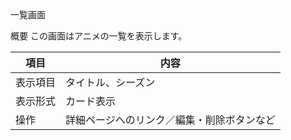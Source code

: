 一覧画面

概要
この画面はアニメの一覧を表示します。

| 項目     | 内容                                       |
| -------- | ------------------------------------------ |
| 表示項目 | タイトル、シーズン                         |
| 表示形式 | カード表示                                 |
| 操作     | 詳細ページへのリンク／編集・削除ボタンなど |
